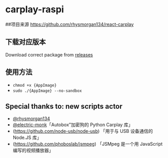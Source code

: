 # carplay-raspi

##项目来源 https://github.com/rhysmorgan134/react-carplay

## 下载对应版本

Download correct package from [releases](https://github.com/erxiaowang417/carplay-raspi/releases)

## 使用方法

* ```chmod +x {AppImage}```
* ```sudo ./{AppImage} --no-sandbox```


## Special thanks to: new scripts actor


* [@rhysmorgan134]( https://github.com/rhysmorgan134)
* [@electric-monk](https://github.com/electric-monk/pycarplay)「Autobox”加密狗的 Python Carplay 库」
* (https://github.com/node-usb/node-usb) 「用于与 USB 设备通信的 Node.JS 库」
* (https://github.com/phoboslab/jsmpeg) 「JSMpeg 是一个用 JavaScript 编写的视频播放器」
